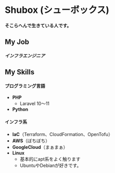 # Shubox (シューボックス)

#### そこらへんで生きている人です。

## My Job

##### インフラエンジニア

## My Skills

#### プログラミング言語

- **PHP**
  - Laravel 10～11
- **Python**
#### インフラ系

- **IaC**（Terraform、CloudFormation、OpenTofu）
- **AWS**（ぼちぼち）
- **GoogleCloud**（まぁまぁ）
- **Linux**
  - 基本的にapt系をよく触ります
  - UbuntuやDebianが好きです。


